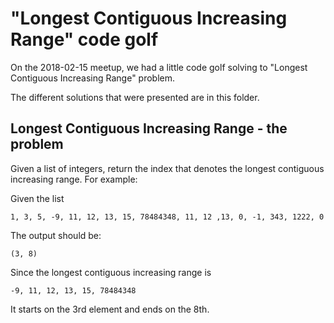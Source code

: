 # "Longest Contiguous Increasing Range" code golf

On the 2018-02-15 meetup, we had a little code golf solving to "Longest
Contiguous Increasing Range" problem.

The different solutions that were presented are in this folder.

## Longest Contiguous Increasing Range - the problem

Given a list of integers, return the index that denotes the longest contiguous
increasing range. For example:

Given the list

`1, 3, 5, -9, 11, 12, 13, 15, 78484348, 11, 12 ,13, 0, -1, 343, 1222, 0`

The output should be:

`(3, 8)`

Since the longest contiguous increasing range is

`-9, 11, 12, 13, 15, 78484348`

It starts on the 3rd element and ends on the 8th.